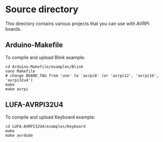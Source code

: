 Source directory
================

This directory contains various projects that you can use with AVRPI boards.

Arduino-Makefile
----------------

To compile and upload Blink example:

	cd Arduino-Makefile/examples/Blink
	nano Makefile
	# change BOARD_TAG from 'uno' to 'avrpi8' (or 'avrpi12', 'avrpi16', 'avrpi32u4')
	make
	make avrpi

LUFA-AVRPI32U4
--------------

To compile and upload Keyboard example:

	cd LUFA-AVRPI32U4/examples/Keyboard
	make
	make avrdude
